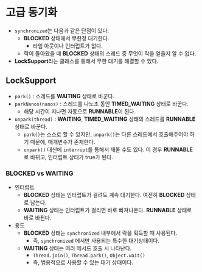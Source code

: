 # 고급 동기화

- `synchronized`는 다음과 같은 단점이 있다.
  - **BLOCKED** 상태에서 무한정 대기한다.
    - 타임 아웃이나 인터럽트가 없다.
  - 락이 돌아왔을 때 **BLOCKED** 상태의 스레드 중 무엇이 락을 얻을지 알 수 없다.
- **LockSupport**라는 클래스를 통해서 무한 대기를 해결할 수 있다.

## LockSupport

- `park()` : 스레드를 **WAITING** 상태로 바꾼다.
- `parkNanos(nanos)` : 스레드를 나노초 동안 **TIMED_WAITING** 상태로 바꾼다.
  - 해당 시간이 지나면 자동으로 **RUNNABLE**이 된다.
- `unpark(thread)` : **WAITING**, **TIMED_WAITING** 상태의 스레드를 **RUNNABLE** 상태로 바꾼다.
  - `park()`는 스스로 할 수 있지만, `unpark()`는 다른 스레드에서 호출해주어야 하기 때문에, 매개변수가 존재한다.
  - `unpark()` 대신에 `interrupt`를 통해서 깨울 수도 있다. 이 경우 **RUNNABLE**로 바뀌고, 인터럽트 상태가 true가 된다.

### BLOCKED vs WAITING

- 인터럽트
  - **BLOCKED** 상태는 인터럽트가 걸려도 계속 대기한다. 여전히 **BLOCKED** 상태로 남는다.
  - **WAITING** 상태는 인터럽트가 걸리면 바로 빠져나온다. **RUNNABLE** 상태로 바로 바뀐다.
- 용도
  - **BLOCKED** 상태는 `synchronized` 내부에서 락을 획득할 때 사용된다.
    - 즉, `synchronized` 에서만 사용되는 특수한 대기상태이다.
  - **WAITING** 상태는 여러 메서드 호출 시 나타난다.
    - `Thread.join()`, `Thread.park()`, `Object.wait()`
    - 즉, 범용적으로 사용할 수 있는 대기 상태이다.
